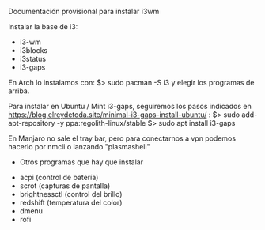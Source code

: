 Documentación provisional para instalar i3wm

Instalar la base de i3:
- i3-wm
- i3blocks
- i3status
- i3-gaps

En Arch lo instalamos con:
$> sudo pacman -S i3 y elegir los programas de arriba.

Para instalar en Ubuntu / Mint i3-gaps, seguiremos los pasos indicados en https://blog.elreydetoda.site/minimal-i3-gaps-install-ubuntu/ :
$> sudo add-apt-repository -y ppa:regolith-linux/stable
$> sudo apt install i3-gaps

En Manjaro no sale el tray bar, pero para conectarnos a vpn podemos hacerlo por nmcli o lanzando "plasmashell"

* Otros programas que hay que instalar
- acpi  (control de batería)
- scrot (capturas de pantalla)
- brightnessctl (control del brillo)
- redshift (temperatura del color)
- dmenu
- rofi

